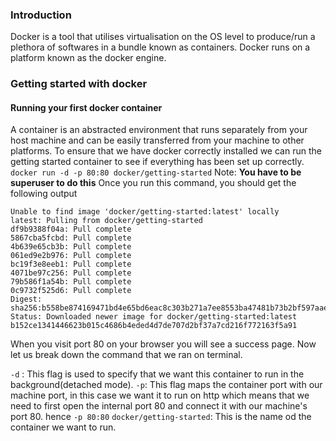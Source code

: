 ### Introduction
Docker is a tool that utilises virtualisation on the OS level to produce/run a plethora of softwares in a bundle known as containers. Docker runs on a platform known as the docker engine.

### Getting started with docker
#### Running your first docker container
A container is an abstracted environment that runs separately from your host machine and can be easily transferred from your machine to other platforms.
To ensure that we have docker correctly installed we can run the getting started container to see if everything has been set up correctly.
`docker run -d -p 80:80 docker/getting-started`
Note: <b>You have to be superuser to do this</b>
Once you run this command, you should get the following output
```
Unable to find image 'docker/getting-started:latest' locally
latest: Pulling from docker/getting-started
df9b9388f04a: Pull complete 
5867cba5fcbd: Pull complete 
4b639e65cb3b: Pull complete 
061ed9e2b976: Pull complete 
bc19f3e8eeb1: Pull complete 
4071be97c256: Pull complete 
79b586f1a54b: Pull complete 
0c9732f525d6: Pull complete 
Digest: sha256:b558be874169471bd4e65bd6eac8c303b271a7ee8553ba47481b73b2bf597aae
Status: Downloaded newer image for docker/getting-started:latest
b152ce1341446623b015c4686b4eded4d7de707d2bf37a7cd216f772163f5a91
```
When you visit port 80 on your browser you will see a success page. Now let us break down the command that we ran on terminal.

`-d` : This flag is used to specify that we want this container to run in the background(detached mode). 
`-p`: This flag maps the container port with our machine port, in this case we want it to run on http which means that we need to first open the internal port 80 and connect it with our machine's port 80. hence `-p 80:80`
`docker/getting-started`: This is the name od the container we want to run.
